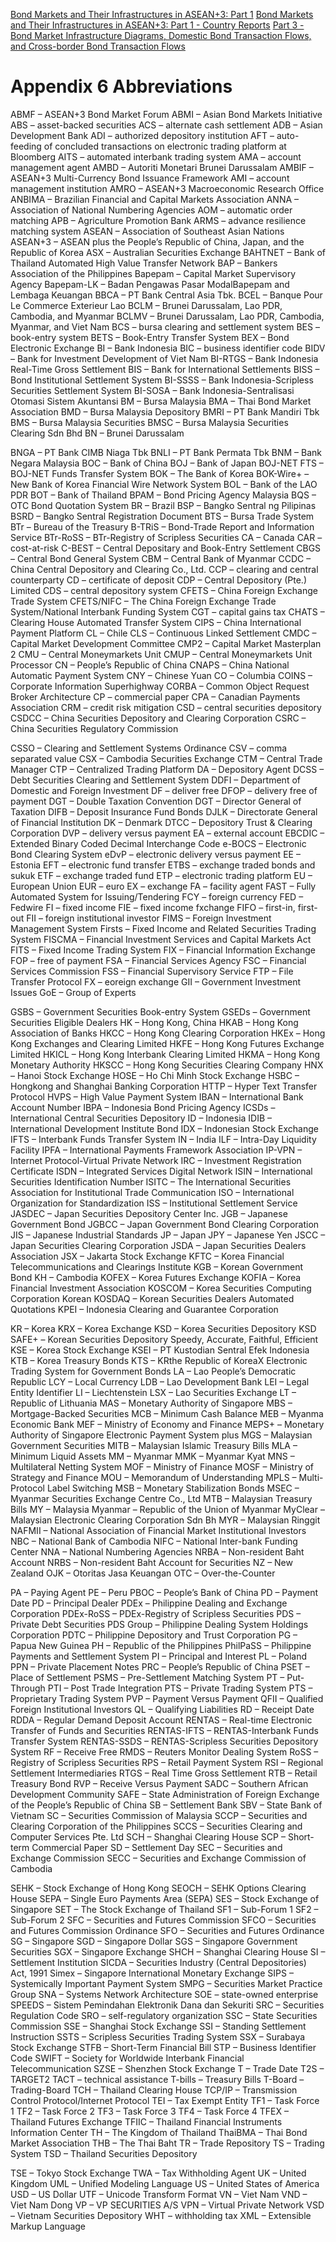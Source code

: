 [Bond Markets and Their Infrastructures in ASEAN+3: Part 1](https://asianbondsonline.adb.org/documents/abmg/abmf-sf2-part1.pdf)
[Bond Markets and Their Infrastructures in ASEAN+3: Part 1 - Country Reports](https://asianbondsonline.adb.org/documents/abmg/abmf-sf2-part2.pdf)
[Part 3 - Bond Market Infrastructure Diagrams, Domestic Bond Transaction Flows, and Cross-border Bond Transaction Flows](https://asianbondsonline.adb.org/documents/abmg/abmf-sf2-part2.pdf)

# Appendix 6 Abbreviations
ABMF – ASEAN+3 Bond Market Forum
ABMI – Asian Bond Markets Initiative
ABS – asset-backed securities
ACS – alternate cash settlement
ADB – Asian Development Bank
ADI – authorized depository institution
AFT – auto-feeding of concluded transactions on electronic trading platform
 at Bloomberg
AITS – automated interbank trading system
AMA – account management agent
AMBD – Autoriti Monetari Brunei Darussalam
AMBIF – ASEAN+3 Multi-Currency Bond Issuance Framework
AMI – account management institution
AMRO – ASEAN+3 Macroeconomic Research Office
ANBIMA – Brazilian Financial and Capital Markets Association
ANNA – Association of National Numbering Agencies
AOM – automatic order matching
APB – Agriculture Promotion Bank
ARMS – advance resilience matching system
ASEAN – Association of Southeast Asian Nations
ASEAN+3 – ASEAN plus the People’s Republic of China, Japan, and the Republic
of Korea
ASX – Australian Securities Exchange
BAHTNET – Bank of Thailand Automated High Value Transfer Network
BAP – Bankers Association of the Philippines
Bapepam – Capital Market Supervisory Agency
Bapepam-LK – Badan Pengawas Pasar ModalBapepam and Lembaga Keuangan
BBCA – PT Bank Central Asia Tbk.
BCEL – Banque Pour Le Commerce Exterieur Lao
BCLM – Brunei Darussalam, Lao PDR, Cambodia, and Myanmar
BCLMV – Brunei Darussalam, Lao PDR, Cambodia, Myanmar, and Viet Nam
BCS – bursa clearing and settlement system
BES – book-entry system
BETS – Book-Entry Transfer System
BEX – Bond Electronic Exchange
BI – Bank Indonesia
BIC – business identifier code
BIDV – Bank for Investment Development of Viet Nam
BI-RTGS – Bank Indonesia Real-Time Gross Settlement
BIS – Bank for International Settlements
BISS – Bond Institutional Settlement System
BI-SSSS – Bank Indonesia-Scripless Securities Settlement System
BI-SOSA – Bank Indonesia-Sentralisasi Otomasi Sistem Akuntansi
BM – Bursa Malaysia
BMA – Thai Bond Market Association
BMD – Bursa Malaysia Depository
BMRI – PT Bank Mandiri Tbk
BMS – Bursa Malaysia Securities
BMSC – Bursa Malaysia Securities Clearing Sdn Bhd
BN – Brunei Darussalam

BNGA – PT Bank CIMB Niaga Tbk
BNLI – PT Bank Permata Tbk
BNM – Bank Negara Malaysia
BOC – Bank of China
BOJ – Bank of Japan
BOJ-NET FTS – BOJ-NET Funds Transfer System
BOK – The Bank of Korea
BOK-Wire+ – New Bank of Korea Financial Wire Network System
BOL – Bank of the LAO PDR
BOT – Bank of Thailand
BPAM – Bond Pricing Agency Malaysia
BQS – OTC Bond Quotation System
BR – Brazil
BSP – Bangko Sentral ng Pilipinas
BSRD – Bangko Sentral Registration Document
BTS – Bursa Trade System
BTr – Bureau of the Treasury
B-TRiS – Bond-Trade Report and Information Service
BTr-RoSS – BTr-Registry of Scripless Securities
CA – Canada
CAR – cost-at-risk
C-BEST – Central Depositary and Book-Entry Settlement
CBGS – Central Bond General System
CBM – Central Bank of Myanmar
CCDC – China Central Depository and Clearing Co., Ltd.
CCP – clearing and central counterparty
CD – certificate of deposit
CDP – Central Depository (Pte.) Limited
CDS – central depository system
CFETS – China Foreign Exchange Trade System
CFETS/NIFC – The China Foreign Exchange Trade System/National Interbank
Funding System
CGT – capital gains tax
CHATS – Clearing House Automated Transfer System
CIPS – China International Payment Platform
CL – Chile
CLS – Continuous Linked Settlement
CMDC – Capital Market Development Committee
CMP2 – Capital Market Masterplan 2
CMU – Central Moneymarkets Unit
CMUP – Central Moneymarkets Unit Processor
CN – People’s Republic of China
CNAPS – China National Automatic Payment System
CNY – Chinese Yuan
CO – Columbia
COINS – Corporate Information Superhighway
CORBA – Common Object Request Broker Architecture
CP – commercial paper
CPA – Canadian Payments Association
CRM – credit risk mitigation
CSD – central securities depository
CSDCC – China Securities Depository and Clearing Corporation
CSRC – China Securities Regulatory Commission

CSSO – Clearing and Settlement Systems Ordinance
CSV – comma separated value
CSX – Cambodia Securities Exchange
CTM – Central Trade Manager
CTP – Centralized Trading Platform
DA – Depository Agent
DCSS – Debt Securities Clearing and Settlement System
DDFI – Department of Domestic and Foreign Investment
DF – deliver free
DFOP – delivery free of payment
DGT – Double Taxation Convention
DGT – Director General of Taxation
DIFB – Deposit Insurance Fund Bonds
DJLK – Directorate General of Financial Institution
DK – Denmark
DTCC – Depository Trust & Clearing Corporation
DVP – delivery versus payment
EA – external account
EBCDIC – Extended Binary Coded Decimal Interchange Code
e-BOCS – Electronic Bond Clearing System
eDvP – electronic delivery versus payment
EE – Estonia
EFT – electronic fund transfer
ETBS – exchange traded bonds and sukuk
ETF – exchange traded fund
ETP – electronic trading platform
EU – European Union
EUR – euro
EX – exchange
FA – facility agent
FAST – Fully Automated System for Issuing/Tendering
FCY – foreign currency
FED – Fedwire
FI – fixed income
FIE – fixed income fxchange
FIFO – first-in, first-out
FII – foreign institutional investor
FIMS – Foreign Investment Management System
Firsts – Fixed Income and Related Securities Trading System
FISCMA – Financial Investment Services and Capital Markets Act
FITS – Fixed Income Trading System
FIX – Financial Information Exchange
FOP – free of payment
FSA – Financial Services Agency
FSC – Financial Services Commission
FSS – Financial Supervisory Service
FTP – File Transfer Protocol
FX – eoreign exchange
GII – Government Investment Issues
GoE – Group of Experts

GSBS – Government Securities Book-entry System
GSEDs – Government Securities Eligible Dealers
HK – Hong Kong, China
HKAB – Hong Kong Association of Banks
HKCC – Hong Kong Clearing Corporation
HKEx – Hong Kong Exchanges and Clearing Limited
HKFE – Hong Kong Futures Exchange Limited
HKICL – Hong Kong Interbank Clearing Limited
HKMA – Hong Kong Monetary Authority
HKSCC – Hong Kong Securities Clearing Company
HNX – Hanoi Stock Exchange
HOSE – Ho Chi Minh Stock Exchange
HSBC – Hongkong and Shanghai Banking Corporation
HTTP – Hyper Text Transfer Protocol
HVPS – High Value Payment System
IBAN – International Bank Account Number
IBPA – Indonesia Bond Pricing Agency
ICSDs – International Central Securities Depository
ID – Indonesia
IDIB – International Development Institute Bond
IDX – Indonesian Stock Exchange
IFTS – Interbank Funds Transfer System
IN – India
ILF – Intra-Day Liquidity Facility
IPFA – International Payments Framework Association
IP-VPN – Internet Protocol-Virtual Private Network
IRC – Investment Registration Certificate
ISDN – Integrated Services Digital Network
ISIN – International Securities Identification Number
ISITC – The International Securities Association for Institutional Trade
Communication
ISO – International Organization for Standardization
ISS – Institutional Settlement Service
JASDEC – Japan Securities Depository Center Inc.
JGB – Japanese Government Bond
JGBCC – Japan Government Bond Clearing Corporation
JIS – Japanese Industrial Standards
JP – Japan
JPY – Japanese Yen
JSCC – Japan Securities Clearing Corporation
JSDA – Japan Securities Dealers Association
JSX – Jakarta Stock Exchange
KFTC – Korea Financial Telecommunications and Clearings Institute
KGB – Korean Government Bond
KH – Cambodia
KOFEX – Korea Futures Exchange
KOFIA – Korea Financial Investment Association
KOSCOM – Korea Securities Computing Corporation Korean
KOSDAQ – Korean Securities Dealers Automated Quotations
KPEI – Indonesia Clearing and Guarantee Corporation 

KR – Korea
KRX – Korea Exchange
KSD – Korea Securities Depository
KSD SAFE+ – Korean Securities Depository Speedy, Accurate, Faithful, Efficient
KSE – Korea Stock Exchange
KSEI – PT Kustodian Sentral Efek Indonesia
KTB – Korea Treasury Bonds
KTS – KRthe Republic of KoreaX Electronic Trading System for Government
Bonds
LA – Lao People’s Democratic Republic
LCY – Local Currency
LDB – Lao Development Bank
LEI – Legal Entity Identifier
LI – Liechtenstein
LSX – Lao Securities Exchange
LT – Republic of Lithuania
MAS – Monetary Authority of Singapore
MBS – Mortgage-Backed Securities
MCB – Minimum Cash Balance
MEB – Myanma Economic Bank
MEF – Ministry of Economy and Finance
MEPS+ – Monetary Authority of Singapore Electronic Payment System plus
MGS – Malaysian Government Securities
MITB – Malaysian Islamic Treasury Bills
MLA – Minimum Liquid Assets
MM – Myanmar
MMK – Myanmar Kyat
MNS – Multilateral Netting System
MOF – Ministry of Finance
MOSF – Ministry of Strategy and Finance
MOU – Memorandum of Understanding
MPLS – Multi-Protocol Label Switching
MSB – Monetary Stabilization Bonds
MSEC – Myanmar Securities Exchange Centre Co., Ltd
MTB – Malaysian Treasury Bills
MY – Malaysia
Myanmar – Republic of the Union of Myanmar
MyClear – Malaysian Electronic Clearing Corporation Sdn Bh
MYR – Malaysian Ringgit
NAFMII – National Association of Financial Market Institutional Investors
NBC – National Bank of Cambodia
NIFC – National Inter-bank Funding Center
NNA – National Numbering Agencies
NRBA – Non-resident Baht Account
NRBS – Non-resident Baht Account for Securities
NZ – New Zealand
OJK – Otoritas Jasa Keuangan
OTC – Over-the-Counter 

PA – Paying Agent
PE – Peru
PBOC – People’s Bank of China
PD – Payment Date
PD – Principal Dealer
PDEx – Philippine Dealing and Exchange Corporation
PDEx-RoSS – PDEx-Registry of Scripless Securities
PDS – Private Debt Securities
PDS Group – Philippine Dealing System Holdings Corporation
PDTC – Philippine Depository and Trust Corporation
PG – Papua New Guinea
PH – Republic of the Philippines
PhilPaSS – Philippine Payments and Settlement System
PI – Principal and Interest
PL – Poland
PPN – Private Placement Notes
PRC – People’s Republic of China
PSET – Place of Settlement
PSMS – Pre-Settlement Matching System
PT – Put-Through
PTI – Post Trade Integration
PTS – Private Trading System
PTS – Proprietary Trading System
PVP – Payment Versus Payment
QFII – Qualified Foreign Institutional Investors
QL – Qualifying Liabilities
RD – Receipt Date
RDDA – Regular Demand Deposit Account
RENTAS – Real-time Electronic Transfer of Funds and Securities
RENTAS-IFTS – RENTAS-Interbank Funds Transfer System
RENTAS-SSDS – RENTAS-Scripless Securities Depository System
RF – Receive Free
RMDS – Reuters Monitor Dealing System
RoSS – Registry of Scripless Securities
RPS – Retail Payment System
RSI – Regional Settlement Intermediaries
RTGS – Real Time Gross Settlement
RTB – Retail Treasury Bond
RVP – Receive Versus Payment
SADC – Southern African Development Community
SAFE – State Administration of Foreign Exchange of the People’s Republic of
China
SB – Settlement Bank
SBV – State Bank of Vietnam
SC – Securities Commission of Malaysia
SCCP – Securities and Clearing Corporation of the Philippines
SCCS – Securities Clearing and Computer Services Pte. Ltd
SCH – Shanghai Clearing House
SCP – Short-term Commercial Paper
SD – Settlement Day
SEC – Securities and Exchange Commission
SECC – Securities and Exchange Commission of Cambodia

SEHK – Stock Exchange of Hong Kong
SEOCH – SEHK Options Clearing House
SEPA – Single Euro Payments Area (SEPA)
SES – Stock Exchange of Singapore
SET – The Stock Exchange of Thailand
SF1 – Sub-Forum 1
SF2 – Sub-Forum 2
SFC – Securities and Futures Commission
SFCO – Securities and Futures Commission Ordinance
SFO – Securities and Futures Ordinance
SG – Singapore
SGD – Singapore Dollar
SGS – Singapore Government Securities
SGX – Singapore Exchange
SHCH – Shanghai Clearing House
SI – Settlement Institution
SICDA – Securities Industry (Central Depositories) Act, 1991
Simex – Singapore International Monetary Exchange
SIPS – Systemically Important Payment System
SMPG – Securities Market Practice Group
SNA – Systems Network Architecture
SOE – state-owned enterprise
SPEEDS – Sistem Pemindahan Elektronik Dana dan Sekuriti
SRC – Securities Regulation Code
SRO – self-regulatory organization
SSC – State Securities Commission
SSE – Shanghai Stock Exchange
SSI – Standing Settlement Instruction
SSTS – Scripless Securities Trading System
SSX – Surabaya Stock Exchange
STFB – Short-Term Financial Bill
STP – Business Identifier Code
SWIFT – Society for Worldwide Interbank Financial Telecommunication
SZSE – Shenzhen Stock Exchange
T – Trade Date
T2S – TARGET2
TACT – technical assistance
T-bills – Treasury Bills
T-Board – Trading-Board
TCH – Thailand Clearing House
TCP/IP – Transmission Control Protocol/Internet Protocol
TEI – Tax Exempt Entity
TF1 – Task Force 1
TF2 – Task Force 2
TF3 – Task Force 3
TF4 – Task Force 4
TFEX – Thailand Futures Exchange
TFIIC – Thailand Financial Instruments Information Center
TH – The Kingdom of Thailand
ThaiBMA – Thai Bond Market Association
THB – The Thai Baht
TR – Trade Repository
TS – Trading System
TSD – Thailand Securities Depository

TSE – Tokyo Stock Exchange
TWA – Tax Withholding Agent
UK – United Kingdom
UML – Unified Modeling Language
US – United States of America
USD – US Dollar
UTF – Unicode Transform Format
VN – Viet Nam
VND – Viet Nam Dong
VP – VP SECURITIES A/S
VPN – Virtual Private Network
VSD – Vietnam Securities Depository
WHT – withholding tax
XML – Extensible Markup Language

